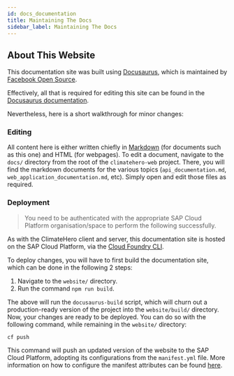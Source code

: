 ```yaml
---
id: docs_documentation
title: Maintaining The Docs
sidebar_label: Maintaining The Docs
---
```


## About This Website

This documentation site was built using [Docusaurus](https://docusaurus.io/), which is maintained by [Facebook Open Source](https://opensource.facebook.com/).

Effectively, all that is required for editing this site can be found in the [Docusaurus documentation](https://docusaurus.io/docs/en/installation).

Nevertheless, here is a short walkthrough for minor changes:

### Editing

All content here is either written chiefly in [Markdown](https://www.markdownguide.org/) (for documents such as this one) and HTML (for webpages). To edit a document, navigate to the `docs/` directory from the root of the `climatehero-web` project. There, you will find the markdown documents for the various topics (`api_documentation.md`, `web_application_documentation.md`, etc). Simply open and edit those files as required.

### Deployment

> You need to be authenticated with the appropriate SAP Cloud Platform organisation/space to perform the following successfully.

As with the ClimateHero client and server, this documentation site is hosted on the SAP Cloud Platform, via the [Cloud Foundry CLI](https://docs.cloudfoundry.org/cf-cli/install-go-cli.html).

To deploy changes, you will have to first build the documentation site, which can be done in the following 2 steps:

1. Navigate to the `website/` directory.
2. Run the command `npm run build`.

The above will run the `docusaurus-build` script, which will churn out a production-ready version of the project into the `website/build/` directory. Now, your changes are ready to be deployed. You can do so with the following command, while remaining in the `website/` directory:

```
cf push
```

This command will push an updated version of the website to the SAP Cloud Platform, adopting its configurations from the `manifest.yml` file. More information on how to configure the manifest attributes can be found [here](https://docs.cloudfoundry.org/devguide/deploy-apps/manifest-attributes.html).
